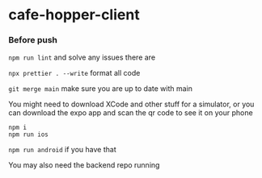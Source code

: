 # cafe-hopper-client

### Before push

`npm run lint` and solve any issues there are

`npx prettier . --write` format all code

`git merge main` make sure you are up to date with main

You might need to download XCode and other stuff for a simulator, or you can download the expo app and scan the qr code to see it on your phone

```
npm i
npm run ios
```

`npm run android` if you have that

You may also need the backend repo running
